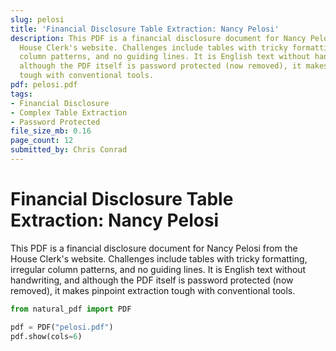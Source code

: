 ```yaml
---
slug: pelosi
title: 'Financial Disclosure Table Extraction: Nancy Pelosi'
description: This PDF is a financial disclosure document for Nancy Pelosi from the
  House Clerk's website. Challenges include tables with tricky formatting, irregular
  column patterns, and no guiding lines. It is English text without handwriting, and
  although the PDF itself is password protected (now removed), it makes pinpoint extraction
  tough with conventional tools.
pdf: pelosi.pdf
tags:
- Financial Disclosure
- Complex Table Extraction
- Password Protected
file_size_mb: 0.16
page_count: 12
submitted_by: Chris Conrad
---
```

# Financial Disclosure Table Extraction: Nancy Pelosi

This PDF is a financial disclosure document for Nancy Pelosi from the House Clerk's website. Challenges include tables with tricky formatting, irregular column patterns, and no guiding lines. It is English text without handwriting, and although the PDF itself is password protected (now removed), it makes pinpoint extraction tough with conventional tools.

```python
from natural_pdf import PDF

pdf = PDF("pelosi.pdf")
pdf.show(cols=6)
```